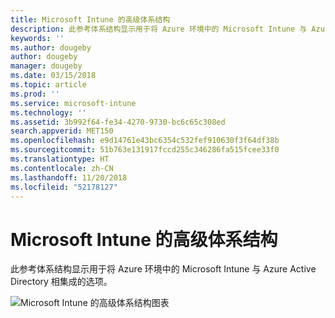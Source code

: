 ```yaml
---
title: Microsoft Intune 的高级体系结构
description: 此参考体系结构显示用于将 Azure 环境中的 Microsoft Intune 与 Azure Active Directory 相集成的选项。
keywords: ''
ms.author: dougeby
author: dougeby
manager: dougeby
ms.date: 03/15/2018
ms.topic: article
ms.prod: ''
ms.service: microsoft-intune
ms.technology: ''
ms.assetid: 3b992f64-fe34-4270-9730-bc6c65c308ed
search.appverid: MET150
ms.openlocfilehash: e9d14761e43bc6354c532fef910630f3f64df38b
ms.sourcegitcommit: 51b763e131917fccd255c346286fa515fcee33f0
ms.translationtype: HT
ms.contentlocale: zh-CN
ms.lasthandoff: 11/20/2018
ms.locfileid: "52178127"
---
```

# <a name="high-level-architecture-for-microsoft-intune"></a>Microsoft Intune 的高级体系结构
此参考体系结构显示用于将 Azure 环境中的 Microsoft Intune 与 Azure Active Directory 相集成的选项。  
 
![Microsoft Intune 的高级体系结构图表](/intune/media/intunearchitecture.svg)
